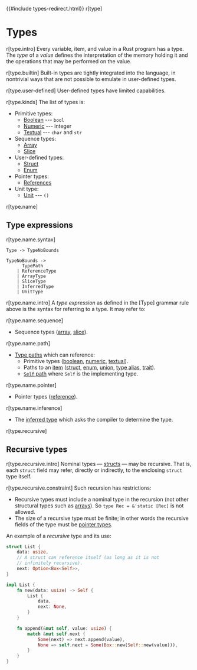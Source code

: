 {{#include types-redirect.html}}
r[type]
# Types

r[type.intro]
Every variable, item, and value in a Rust program has a type. The _type_ of a
*value* defines the interpretation of the memory holding it and the operations
that may be performed on the value.

r[type.builtin]
Built-in types are tightly integrated into the language, in nontrivial ways
that are not possible to emulate in user-defined types.

r[type.user-defined]
User-defined types have limited capabilities.

r[type.kinds]
The list of types is:

* Primitive types:
    * [Boolean] --- `bool`
    * [Numeric] --- integer
    * [Textual] --- `char` and `str`
* Sequence types:
    * [Array]
    * [Slice]
* User-defined types:
    * [Struct]
    * [Enum]
* Pointer types:
    * [References]
* Unit type:
    * [Unit] --- `()`

r[type.name]
## Type expressions

r[type.name.syntax]
```grammar,types
Type -> TypeNoBounds

TypeNoBounds ->
      TypePath
    | ReferenceType
    | ArrayType
    | SliceType
    | InferredType
    | UnitType
```

r[type.name.intro]
A _type expression_ as defined in the [Type] grammar rule above is the syntax
for referring to a type. It may refer to:

r[type.name.sequence]
* Sequence types ([array], [slice]).

r[type.name.path]
* [Type paths] which can reference:
    * Primitive types ([boolean], [numeric], [textual]).
    * Paths to an [item] ([struct], [enum], [union], [type alias], [trait]).
    * [`Self` path] where `Self` is the implementing type.

r[type.name.pointer]
* Pointer types ([reference]).

r[type.name.inference]
* The [inferred type] which asks the compiler to determine the type.

r[type.recursive]
## Recursive types

r[type.recursive.intro]
Nominal types &mdash; [structs] &mdash; may be
recursive. That is, each `struct` field may
refer, directly or indirectly, to the enclosing `struct` type itself.

r[type.recursive.constraint]
Such recursion has restrictions:

* Recursive types must include a nominal type in the recursion (not other structural types such as [arrays]). So `type
  Rec = &'static [Rec]` is not allowed.
* The size of a recursive type must be finite; in other words the recursive
  fields of the type must be [pointer types].

An example of a *recursive* type and its use:

```rust
struct List {
    data: usize,
    // A struct can reference itself (as long as it is not 
    // infinitely recursive).
    next: Option<Box<Self>>,
}

impl List {
    fn new(data: usize) -> Self {
        List {
            data,
            next: None,
        }
    }

    fn append(&mut self, value: usize) {
        match &mut self.next {
            Some(next) => next.append(value),
            None => self.next = Some(Box::new(Self::new(value))),
        }
    }
}
```

[Array]: types/array.md
[Boolean]: types/boolean.md
[Closures]: types/closure.md
[Enum]: types/enum.md
[Function pointers]: types/function-pointer.md
[Functions]: types/function-item.md
[Impl trait]: types/impl-trait.md
[Macros]: macros.md
[Numeric]: types/numeric.md
[Parentheses]: #parenthesized-types
[Raw pointers]: types/pointer.md#raw-pointers-const-and-mut
[References]: types/pointer.md#shared-references-
[Slice]: types/slice.md
[Struct]: types/struct.md
[Textual]: types/textual.md
[Trait objects]: types/trait-object.md
[Tuple]: types/tuple.md
[Type paths]: paths.md#paths-in-types
[Union]: types/union.md
[`Self` path]: paths.md#self-1
[arrays]: types/array.md
[enumerations]: types/enum.md
[function pointer]: types/function-pointer.md
[inferred type]: types/inferred.md
[item]: items.md
[never]: types/never.md
[pointer types]: types/pointer.md
[raw pointer]: types/pointer.md#raw-pointers-const-and-mut
[reference type]: types/pointer.md#shared-references-
[reference]: types/pointer.md#shared-references-
[structs]: types/struct.md
[trait]: types/trait-object.md
[tuples]: types/tuple.md
[type alias]: items/type-aliases.md
[type aliases]: items/type-aliases.md
[type boundaries]: trait-bounds.md
[type parameters]: types/parameters.md
[unions]: types/union.md
[Unit]: types/unit.md
